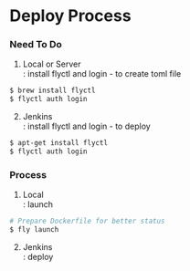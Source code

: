 

# Deploy Process
### Need To Do
1. Local or Server \
: install flyctl and login - to create toml file
``` bash
$ brew install flyctl
$ flyctl auth login
```

2. Jenkins \
: install flyctl and login - to deploy
``` bash
$ apt-get install flyctl
$ flyctl auth login
```

### Process
1. Local \
: launch
``` bash
# Prepare Dockerfile for better status
$ fly launch
```

2. Jenkins \
: deploy

